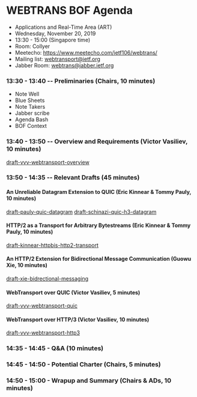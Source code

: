 # WEBTRANS BOF Agenda
  * Applications and Real-Time Area (ART)
  * Wednesday, November 20, 2019
  * 13:30 - 15:00 (Singapore time)
  * Room: Collyer
  * Meetecho: https://www.meetecho.com/ietf106/webtrans/
  * Mailing list: webtransport@ietf.org
  * Jabber Room: webtrans@jabber.ietf.org

### 13:30 - 13:40 -- Preliminaries (Chairs, 10 minutes)
  * Note Well
  * Blue Sheets
  * Note Takers
  * Jabber scribe
  * Agenda Bash
  * BOF Context

### 13:40 - 13:50 -- Overview and Requirements (Victor Vasiliev, 10 minutes)
[draft-vvv-webtransport-overview](https://tools.ietf.org/html/draft-vvv-webtransport-overview)

### 13:50 - 14:35 -- Relevant Drafts (45 minutes)

#### An Unreliable Datagram Extension to QUIC (Eric Kinnear & Tommy Pauly, 10 minutes)
[draft-pauly-quic-datagram](https://tools.ietf.org/html/draft-pauly-quic-datagram)
[draft-schinazi-quic-h3-datagram](https://tools.ietf.org/html/draft-schinazi-quic-h3-datagram)

#### HTTP/2 as a Transport for Arbitrary Bytestreams (Eric Kinnear & Tommy Pauly, 10 minutes)
[draft-kinnear-httpbis-http2-transport](https://tools.ietf.org/html/draft-kinnear-httpbis-http2-transport)

#### An HTTP/2 Extension for Bidirectional Message Communication (Guowu Xie, 10 minutes)
[draft-xie-bidrectional-messaging](https://tools.ietf.org/html/draft-xie-bidirectional-messaging)

#### WebTransport over QUIC (Victor Vasiliev, 5 minutes)
[draft-vvv-webtransport-quic](https://tools.ietf.org/html/draft-vvv-webtransport-quic)

#### WebTransport over HTTP/3 (Victor Vasiliev, 10 minutes)
[draft-vvv-webtransport-http3](https://tools.ietf.org/html/draft-vvv-webtransport-http3)

### 14:35 - 14:45 - Q&A (10 minutes)

### 14:45 - 14:50 - Potential Charter (Chairs, 5 minutes)

### 14:50 - 15:00 - Wrapup and Summary (Chairs & ADs, 10 minutes)
